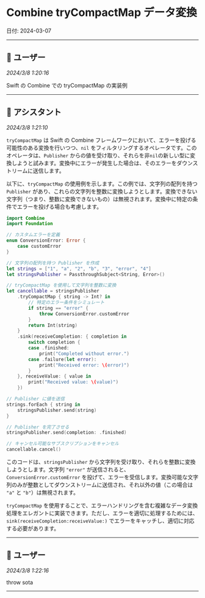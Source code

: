 # Combine tryCompactMap データ変換

日付: 2024-03-07

---

## 👤 ユーザー
*2024/3/8 1:20:16*

Swift の Combine での tryCompactMap の実装例

---

## 🤖 アシスタント
*2024/3/8 1:21:10*

`tryCompactMap` は Swift の Combine フレームワークにおいて、エラーを投げる可能性のある変換を行いつつ、`nil` をフィルタリングするオペレータです。このオペレータは、`Publisher` からの値を受け取り、それらを非`nil`の新しい型に変換しようと試みます。変換中にエラーが発生した場合は、そのエラーをダウンストリームに送信します。

以下に、`tryCompactMap` の使用例を示します。この例では、文字列の配列を持つ `Publisher` があり、これらの文字列を整数に変換しようとします。変換できない文字列（つまり、整数に変換できないもの）は無視されます。変換中に特定の条件でエラーを投げる場合も考慮します。

```swift
import Combine
import Foundation

// カスタムエラーを定義
enum ConversionError: Error {
    case customError
}

// 文字列の配列を持つ Publisher を作成
let strings = ["1", "a", "2", "b", "3", "error", "4"]
let stringsPublisher = PassthroughSubject<String, Error>()

// tryCompactMap を使用して文字列を整数に変換
let cancellable = stringsPublisher
    .tryCompactMap { string -> Int? in
        // 特定のエラー条件をシミュレート
        if string == "error" {
            throw ConversionError.customError
        }
        return Int(string)
    }
    .sink(receiveCompletion: { completion in
        switch completion {
        case .finished:
            print("Completed without error.")
        case .failure(let error):
            print("Received error: \(error)")
        }
    }, receiveValue: { value in
        print("Received value: \(value)")
    })

// Publisher に値を送信
strings.forEach { string in
    stringsPublisher.send(string)
}

// Publisher を完了させる
stringsPublisher.send(completion: .finished)

// キャンセル可能なサブスクリプションをキャンセル
cancellable.cancel()
```

このコードは、`stringsPublisher` から文字列を受け取り、それらを整数に変換しようとします。文字列 `"error"` が送信されると、`ConversionError.customError` を投げて、エラーを受信します。変換可能な文字列のみが整数としてダウンストリームに送信され、それ以外の値（この場合は `"a"` と `"b"`）は無視されます。

`tryCompactMap` を使用することで、エラーハンドリングを含む複雑なデータ変換処理をエレガントに実装できます。ただし、エラーを適切に処理するためには、`sink(receiveCompletion:receiveValue:)` でエラーをキャッチし、適切に対応する必要があります。

---

## 👤 ユーザー
*2024/3/8 1:22:16*

throw sota

---
